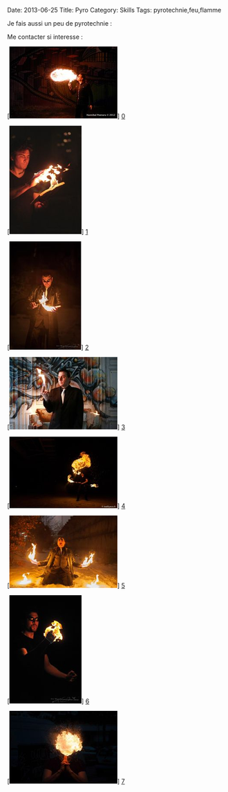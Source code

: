 Date: 2013-06-25
Title: Pyro
Category: Skills
Tags: pyrotechnie,feu,flamme

[0]: static/images/feu1.jpg  "Grande Version"
[1]: static/images/feu2.jpg  "Grande Version"
[2]: static/images/feu3.jpg  "Grande Version"
[3]: static/images/feu4.jpg  "Grande Version"
[4]: static/images/feu5.jpg  "Grande Version"
[5]: static/images/feu6.jpg  "Grande Version"
[6]: static/images/feu7.jpg  "Grande Version"
[7]: static/images/feu8.jpg  "Grande Version"


Je fais aussi un peu de pyrotechnie :

Me contacter si interesse :

[![Email bussiere](static/images/feu1_thumb.jpg)] [0] 

[![Email bussiere](static/images/feu2_thumb.jpg)] [1] 

[![Email bussiere](static/images/feu3_thumb.jpg)] [2] 

[![Email bussiere](static/images/feu4_thumb.jpg)] [3] 

[![Email bussiere](static/images/feu5_thumb.jpg)] [4] 

[![Email bussiere](static/images/feu6_thumb.jpg)] [5] 

[![Email bussiere](static/images/feu7_thumb.jpg)] [6] 

[![Email bussiere](static/images/feu8_thumb.jpg)] [7] 






